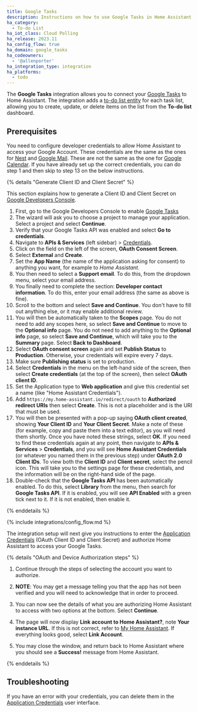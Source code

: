 ```yaml
---
title: Google Tasks
description: Instructions on how to use Google Tasks in Home Assistant.
ha_category:
  - To-do List
ha_iot_class: Cloud Polling
ha_release: 2023.11
ha_config_flow: true
ha_domain: google_tasks
ha_codeowners:
  - '@allenporter'
ha_integration_type: integration
ha_platforms:
  - todo
---
```


The **Google Tasks** integration allows you to connect your [Google Tasks](https://support.google.com/tasks/answer/7675772) to Home Assistant. The integration adds a [to-do list entity](/integrations/todo) for
each task list, allowing you to create, update, or delete items on the list from the **To-do list** dashboard.

## Prerequisites

You need to configure developer credentials to allow Home Assistant to access your Google Account.
These credentials are the same as the ones for [Nest](/integrations/nest) and [Google Mail](/integrations/google_mail).
These are not the same as the one for [Google Calendar](/integrations/google).
If you have already set up the correct credentials, you can do step 1 and then skip to step 13 on the below instructions.

{% details "Generate Client ID and Client Secret" %}

This section explains how to generate a Client ID and Client Secret on
[Google Developers Console](https://console.cloud.google.com/apis/library/tasks.googleapis.com).

1. First, go to the Google Developers Console to enable [Google Tasks](https://console.cloud.google.com/apis/library/tasks.googleapis.com)
2. The wizard will ask you to choose a project to manage your application. Select a project and select **Continue**.
3. Verify that your Google Tasks API was enabled and select **Go to credentials**.
4. Navigate to **APIs & Services** (left sidebar) > [Credentials](https://console.cloud.google.com/apis/credentials).
5. Click on the field on the left of the screen, **OAuth Consent Screen**.
6. Select **External** and **Create**.
7. Set the **App Name** (the name of the application asking for consent) to anything you want, for example to *Home Assistant*.
8. You then need to select a **Support email**. To do this, from the dropdown menu, select your email address.
9. You finally need to complete the section: **Developer contact information**. To do this, enter your email address (the same as above is fine).
10. Scroll to the bottom and select **Save and Continue**. You don't have to fill out anything else, or it may enable additional review.
11. You will then be automatically taken to the **Scopes** page. You do not need to add any scopes here, so select **Save and Continue** to move to the **Optional info** page. You do not need to add anything to the **Optional info** page, so select **Save and Continue**, which will take you to the **Summary** page. Select **Back to Dashboard**.
12. Select **OAuth consent screen** again and set **Publish Status** to **Production**. Otherwise, your credentials will expire every 7 days.
13. Make sure **Publishing status** is set to production.
14. Select **Credentials** in the menu on the left-hand side of the screen, then select **Create credentials** (at the top of the screen), then select **OAuth client ID**.
15. Set the Application type to **Web application** and give this credential set a name (like "Home Assistant Credentials").
16. Add `https://my.home-assistant.io/redirect/oauth` to **Authorized redirect URIs** then select **Create**. This is not a placeholder and is the URI that must be used.
17. You will then be presented with a pop-up saying **OAuth client created**, showing **Your Client ID** and **Your Client Secret**. Make a note of these (for example, copy and paste them into a text editor), as you will need them shortly. Once you have noted these strings, select **OK**. If you need to find these credentials again at any point, then navigate to **APIs & Services** > **Credentials**, and you will see **Home Assistant Credentials** (or whatever you named them in the previous step) under **OAuth 2.0 Client IDs**. To view both the **Client ID** and **Client secret**, select the pencil icon. This will take you to the settings page for these credentials, and the information will be on the right-hand side of the page.
18. Double-check that the **Google Tasks API** has been automatically enabled. To do this, select **Library** from the menu, then search for **Google Tasks API**. If it is enabled, you will see **API Enabled** with a green tick next to it. If it is not enabled, then enable it.

{% enddetails %}

{% include integrations/config_flow.md %}

The integration setup will next give you instructions to enter the [Application Credentials](/integrations/application_credentials/) (OAuth Client ID and Client Secret) and authorize Home Assistant to access your Google Tasks.

{% details "OAuth and Device Authorization steps" %}

1. Continue through the steps of selecting the account you want to authorize.

2. **NOTE**: You may get a message telling you that the app has not been verified and you will need to acknowledge that in order to proceed.

3. You can now see the details of what you are authorizing Home Assistant to access with two options at the bottom. Select **Continue**.

4. The page will now display **Link account to Home Assistant?**, note **Your instance URL**. If this is not correct, refer to [My Home Assistant](/integrations/my). If everything looks good, select **Link Account**.

5. You may close the window, and return back to Home Assistant where you should see a **Success!** message from Home Assistant.

{% enddetails %}

## Troubleshooting

If you have an error with your credentials, you can delete them in the [Application Credentials](/integrations/application_credentials/) user interface.
